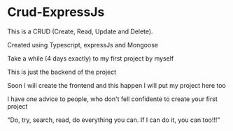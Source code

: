 # Crud-ExpressJs
This is a CRUD (Create, Read, Update and Delete). 

Created using Typescript, expressJs and Mongoose 

Take a while (4 days exactly) to my first project by myself 

This is just the backend of the project 

Soon I will create the frontend and this happen I will put my project here too

I have one advice to people, who don't fell confidente to create your first project 

"Do, try, search, read, do everything you can. If I can do it, you can too!!!"
